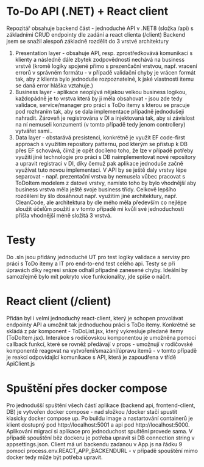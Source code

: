 # To-Do API (.NET) + React client
Repozitář obsahuje backend část - jednoduché API v .NET8 (složka /api) s základními CRUD endpointy dle zadání a react clienta (/client)
Backend jsem se snažil alespoň základně rozdělit do 3 vrstvé architektury
1. Presentation layer - obsahuje API, resp. zprostředkovává komunikaci s klienty a následně dále zbytek zodpovědnosti nechává na business vrstvě (kromě logiky spojené přímo s prezenčační vrstvou, např. vracení errorů v správném formátu -
v případě validační chyby je vrácen formát tak, aby z klienta bylo jednoduše rozpoznatelné, k jaké vlastnosti itemu se daná error hláška vztahuje.)
3. Business layer - aplikace neoplývá nějakou velkou business logikou, každopádně je to vrstva která by ji měla obsahovat - jsou zde tedy validace, service/manager pro práci s ToDo itemy s kterou se pracuje pod rozhraním tak,
aby se dala implementace případně jednodušeji nahradit. Zároveň je registrována v DI a injektovaná tak, aby si závislost na ní nemuseli konzumenti (v tomto případě tedy jenom controllery) vytvářet sami..
4. Data layer - obstarává presistenci, konkrétně je využit EF code-first approach s využitím repository patternu, pod kterým se přístup k DB přes EF schovává, čímž je opět docíleno toho, že lze v případě potřeby využití jiné technologie pro práci s DB
naimplementovat nové repository a upravit registraci v DI, díky čemuž pak aplikace jednoduše začně využívat tuto novou implementaci.
V API by se ještě daly vrstvy lépe separovat - např. prezentační vrstva by nemusela vůbec pracovat s ToDoItem modelem z datové vrstvy, namísto toho by bylo vhodnější aby business vrstva měla ještě svoje business třídy. Celkově lepšího rozdělení by
šlo dosáhnout např. využitím jiné architektury, např. CleanCode, ale architektura by dle mého měla především co nejlépe sloužit účelům použití a v tomto případě mi kvůli své jednoduchosti přišla vhodnější méně složitá 3 vrstvá.

# Testy
Do .sln jsou přidány jednoduché UT pro test logiky validace a servisy pro práci s ToDo itemy a IT pro end-to-end test celého api. Testy se při úpravách díky regresi snáze odhalí případné zanesené chyby.
Ideální by samozřejmě bylo mít pokryto více funkcionality, jde spíše o náčrt.

# React client (/client)
Přidán byl i velmi jednoduchý react-client, který je schopen provolávat endpointy API a umožnit tak jednoduchou práci s ToDo itemy.
Konkrétně se skládá z pár komponent - ToDoList.jsx, který vykresluje předané itemy (ToDoItem.jsx). Interakce s rodičovskou komponentou je umožněna pomocí callback funkcí, které se rovněž předávají v props - umožnují v rodičovské komponentě
reagovat na vytvoření/smazání/úpravu itemů - v tomto případě je reakcí odpovídající komunikace s API, která je zapoudřena v třídě ApiClient.js

# Spuštění přes docker compose
Pro jednodušší spuštění všech částí aplikace (backend api, frontend-client, DB) je vytvořen docker compose - nad složkou /docker stačí spustit klasicky docker compose up. Po buildu image a nastartování containerů je klient dostupný
pod http://localhost:5001 a api pod http://localhost:5000. Aplikování migrací si aplikace pro jednoduchost spuštění provede sama. V případě spouštění běz dockeru je potřeba upravit si DB connection string v appsettings.json.
Client má url backendu zadanou v App.js na řádku 9 pomocí process.env.REACT_APP_BACKENDURL - v případě spouštění mimo docker tedy může být potřeba upravit.




